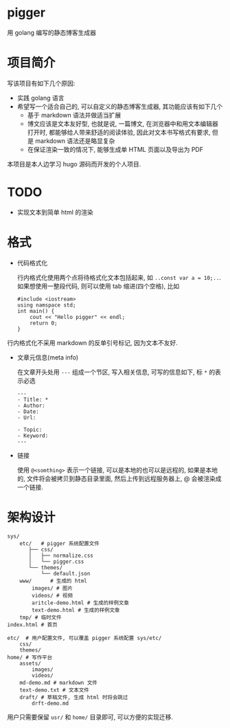 # pigger

用 golang 编写的静态博客生成器

# 项目简介

写该项目有如下几个原因:

- 实践 golang 语言
- 希望写一个适合自己的, 可以自定义的静态博客生成器, 其功能应该有如下几个
    - 基于 markdown 语法并做适当扩展
    - 博文应该是文本友好型, 也就是说, 一篇博文, 在浏览器中和用文本编辑器打开时,
    都能够给人带来舒适的阅读体验, 因此对文本书写格式有要求,
    但是 markdown 语法还是略显复杂
    - 在保证渲染一致的情况下, 能够生成单 HTML 页面以及导出为 PDF

本项目是本人边学习 hugo 源码而开发的个人项目.


# TODO

- 实现文本到简单 html 的渲染

# 格式

- 代码格式化

    行内格式化使用两个点将待格式化文本包括起来, 如 `..const var a = 10;..`.
    如果想使用一整段代码, 则可以使用 tab 缩进(四个空格), 比如

    ```
    #include <iostream>
    using namspace std;
    int main() {
        cout << "Hello pigger" << endl;
        return 0;
    }
    ```

行内格式化不采用 markdown 的反单引号标记, 因为文本不友好.

- 文章元信息(meta info)

    在文章开头处用 `---` 组成一个节区, 写入相关信息, 可写的信息如下,
    标 `*` 的表示必选

    ```
    ---
    - Title: *
    - Author:
    - Date:
    - Url:

    - Topic:
    - Keyword:
    ---
    ```

- 链接

    使用 `@<somthing>` 表示一个链接, 可以是本地的也可以是远程的,
    如果是本地的, 文件将会被拷贝到静态目录里面, 然后上传到远程服务器上,
    @ 会被渲染成一个链接.

# 架构设计

```
sys/
    etc/   # pigger 系统配置文件
       ├── css/
       │   ├── normalize.css
       │   └── pigger.css
       └── themes/
           └── default.json
    www/      # 生成的 html
        images/ # 图片
        videos/ # 视频
        aritcle-demo.html # 生成的样例文章
        text-demo.html # 生成的样例文章
    tmp/ # 临时文件
index.html # 首页

etc/  # 用户配置文件, 可以覆盖 pigger 系统配置 sys/etc/
    css/
    themes/
home/ # 写作平台
    assets/
        images/
        videos/
    md-demo.md # markdown 文件
    text-demo.txt # 文本文件
    draft/ # 草稿文件, 生成 html 时将会跳过
        drft-demo.md
```

用户只需要保留 `usr/` 和 `home/` 目录即可, 可以方便的实现迁移.
